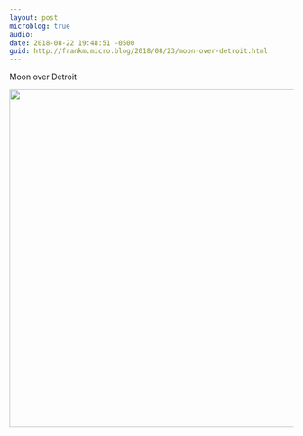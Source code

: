 ```yaml
---
layout: post
microblog: true
audio: 
date: 2018-08-22 19:48:51 -0500
guid: http://frankm.micro.blog/2018/08/23/moon-over-detroit.html
---
```

Moon over Detroit

<img src="http://frankmcpherson.blog/uploads/2018/7376b88bbe.jpg" width="600" height="600" />
